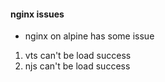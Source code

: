 #### nginx issues

- nginx on alpine has some issue
1. vts can't be load success
2. njs can't be load success
